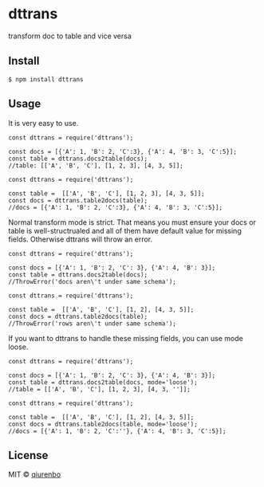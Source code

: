 # dttrans
transform doc to table and vice versa
## Install
```
$ npm install dttrans
```

## Usage
It is very easy to use.
```
const dttrans = require('dttrans');

const docs = [{'A': 1, 'B': 2, 'C':3}, {'A': 4, 'B': 3, 'C':5}];
const table = dttrans.docs2table(docs);
//table: [['A', 'B', 'C'], [1, 2, 3], [4, 3, 5]];
```

```
const dttrans = require('dttrans');

const table =  [['A', 'B', 'C'], [1, 2, 3], [4, 3, 5]];
const docs = dttrans.table2docs(table);
//docs = [{'A': 1, 'B': 2, 'C':3}, {'A': 4, 'B': 3, 'C':5}];
```

Normal transform mode is strict. That means you must ensure your docs or table is well-structrualed and all of them have default value for missing fields. Otherwise dttrans will throw an error.
```
const dttrans = require('dttrans');

const docs = [{'A': 1, 'B': 2, 'C': 3}, {'A': 4, 'B': 3}];
const table = dttrans.docs2table(docs);
//ThrowError('docs aren\'t under same schema');
```
```
const dttrans = require('dttrans');

const table =  [['A', 'B', 'C'], [1, 2], [4, 3, 5]];
const docs = dttrans.table2docs(table);
//ThrowError('rows aren\'t under same schema');
```

If you want to dttrans to handle these missing fields, you can use mode loose.
```
const dttrans = require('dttrans');

const docs = [{'A': 1, 'B': 2, 'C': 3}, {'A': 4, 'B': 3}];
const table = dttrans.docs2table(docs, mode='loose');
//table = [['A', 'B', 'C'], [1, 2, 3], [4, 3, '']];
```
```
const dttrans = require('dttrans');

const table =  [['A', 'B', 'C'], [1, 2], [4, 3, 5]];
const docs = dttrans.table2docs(table, mode='loose');
//docs = [{'A': 1, 'B': 2, 'C':''}, {'A': 4, 'B': 3, 'C':5}];
```



## License
MIT © [qiurenbo](https://www.imwhite.com.cn/)